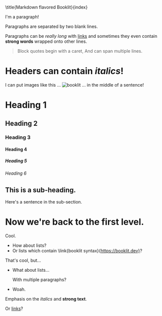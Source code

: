 \title{Markdown flavored Booklit}{index}

I'm a paragraph!

Paragraphs are separated by two blank lines.

Paragraphs can be *really long* with [links](https://example.com) and sometimes
they even contain **strong words** wrapped onto other lines.

> Block quotes begin with a caret,
> And can span multiple lines.

# Headers can contain *italics*!

I can put images like this ... ![booklit](https://vito.github.io/booklit/css/images/booklit.svg) ... in the middle of a sentence!

# Heading 1
## Heading 2
### Heading 3
#### Heading 4
##### Heading 5
###### Heading 6

## This is a sub-heading.

Here's a sentence in the sub-section.

# Now we're back to the first level.

Cool.

* How about lists?
* Or lists which contain \link{booklit syntax}{https://booklit.dev}?

That's cool, but...

* What about lists...
  
  With multiple paragraphs?
* Woah.

Emphasis on the *italics* and **strong text**.

Or [links](https://google.com)?
